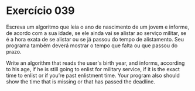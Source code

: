 # Exercício 039

Escreva um algoritmo que leia o ano de nascimento de um jovem
e informe, de acordo com a sua idade, se ele ainda vai se
alistar ao serviço militar, se é a hora exata de se alistar
ou se já passou do tempo de alistamento. Seu programa também
deverá mostrar o tempo que falta ou que passou do prazo.

Write an algorithm that reads the user's birth year, and informs,
according to his age, if he is still going to
enlist for military service, if it is the exact time to enlist
or if you’re past enlistment time. Your program also
should show the time that is missing or that has passed the deadline.
